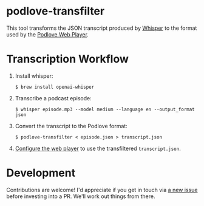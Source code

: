 # podlove-transfilter

This tool transforms the JSON transcript produced by [Whisper](https://github.com/openai/whisper) to the format used by the [Podlove Web Player](https://docs.podlove.org/podlove-web-player/).

# Transcription Workflow

1. Install whisper:

    ```command
    $ brew install openai-whisper
    ```

1. Transcribe a podcast episode:

    ```command
    $ whisper episode.mp3 --model medium --language en --output_format json
    ```

1. Convert the transcript to the Podlove format:

    ```command
    $ podlove-transfilter < episode.json > transcript.json
    ```

1. [Configure the web player](https://docs.podlove.org/podlove-web-player/v5/configuration#transcripts) to use the transfiltered `transcript.json`.

# Development

Contributions are welcome! I'd appreciate if you get in touch via [a new issue](https://github.com/suhlig/podlove-transfilter/issues/new) before investing into a PR. We'll work out things from there.
